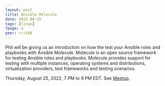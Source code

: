 ```yaml
---
layout: post
title: Ansible Molecule
date: 2022-08-25
tags: [linux]
fpage: a
peer: crit60
---
```


Phil will be giving us an introduction on how the test your Ansible roles and
playbooks with Ansible Molecule. Molecule is an open source framework for
testing Ansible roles and playbooks. Molecule provides support for testing with
multiple instances, operating systems and distributions, virtualization
providers, test frameworks and testing scenarios.


Thursday, August 25, 2022, 7 PM to 9 PM EDT. See [Meetup]({{site.meetupurl}}).
